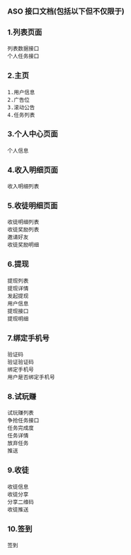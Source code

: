 

### ASO 接口文档(包括以下但不仅限于)

### 1.列表页面
    列表数据接口
    个人任务接口

### 2.主页  
    1.用户信息
    2.广告位
    3.滚动公告
    4.任务列表
### 3.个人中心页面
    个人信息
### 4.收入明细页面
    收入明细列表
### 5.收徒明细页面
    收徒明细列表
    收徒奖励列表
    邀请好友
    收徒奖励明细
### 6.提现
    提现列表
    提现详情
    发起提现
    用户信息
    提现接口
    提现明细
### 7.绑定手机号
    验证码
    验证验证码
    绑定手机号
    用户是否绑定手机号
### 8.试玩赚
    试玩赚列表
    争抢任务接口
    任务完成度
    任务详情
    放弃任务
    推送
### 9.收徒
    收徒信息
    收徒分享
    分享二维码
    收徒推送
### 10.签到
    签到




